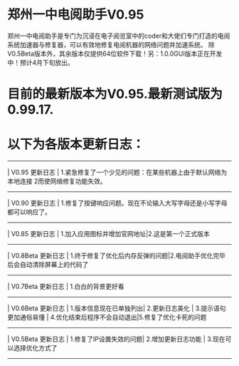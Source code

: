 # 郑州一中电阅助手V0.95
郑州一中电阅助手是专门为沉浸在电子阅览室中的coder和大佬们专门打造的电阅系统加速器与修复器，可以有效地修复电阅机器的网络问题并加速系统。
除V0.5Beta版本外，其余版本仅提供64位软件下载！另：1.0.0GUI版本正在开发中！预计4月下旬放出。
# 目前的最新版本为V0.95.最新测试版为0.99.17.
# 以下为各版本更新日志：
__________________________
|    V0.95 更新日志    |
1.紧急修复了一个少见的问题：在某些机器上由于默认网络为本地连接 2而使网络修复功能失效。
__________________________
|    V0.90 更新日志    |
1.修复了按键响应问题。现在不论输入大写字母还是小写字母都可以响应了。
__________________________
|    V0.85 更新日志    |
1.加入应用图标并增加官网地址|2.这是第一个正式版本      
__________________________
|   V0.8Beta 更新日志    |
1.终于修复了优化后内存反弹的问题|2.电阅助手优化完毕后会自动清除屏幕上的代码了   
__________________________
|   V0.7Beta 更新日志    |
   1.白白的背景更好看   
__________________________
|   V0.6Beta 更新日志    |
1.版本信息现在已单独列出|
     2.更新日志美化     |
 3.提示语句更加通俗易懂 |
 4.优化结束后程序不会自动退出|5.修复了优化卡死的问题 
__________________________
|   V0.5Beta 更新日志    |
1.修复了IP设置失效的问题|
   2.增加更新日志功能   |
3.现在可以选择优化方式了
__________________________
